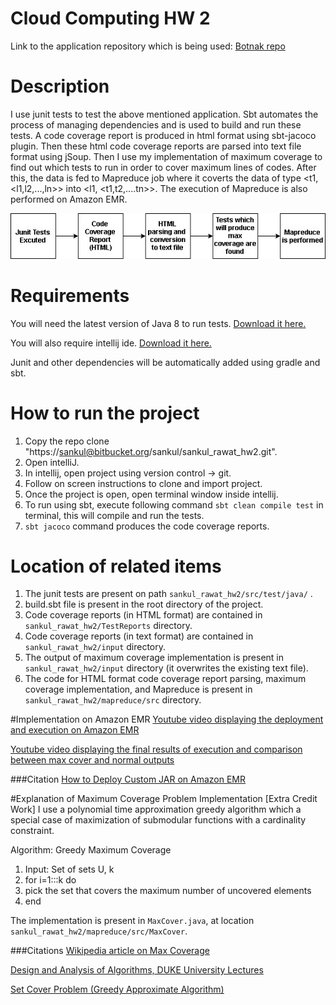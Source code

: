 Cloud Computing HW 2
======

Link to the application repository which is being used:
[Botnak repo](https://github.com/Gocnak/Botnak)

# Description
I use junit tests to test the above mentioned application. 
Sbt automates the process of managing dependencies and is used to build and run these tests. 
A code coverage report is produced in html format using sbt-jacoco plugin.
Then these html code coverage reports are parsed into text file format using jSoup.
Then I use my implementation of maximum coverage to find out which tests to run in 
order to cover maximum lines of codes. After this, the data is fed to Mapreduce job where
it coverts the data of type <t1, <l1,l2,...,ln>> into <l1, <t1,t2,....tn>>. 
The execution of Mapreduce is also performed on Amazon EMR.

![picture](images/flow.jpg)

# Requirements
You will need the latest version of Java 8 to run tests. [Download it here.](http://www.oracle.com/technetwork/java/javase/downloads/jre8-downloads-2133155.html)

You will also require intellij ide. [Download it here.](https://www.jetbrains.com/idea/download/#section=windows)

Junit and other dependencies will be automatically added using gradle and sbt.

# How to run the project
1. Copy the repo clone "https://sankul@bitbucket.org/sankul/sankul_rawat_hw2.git".
2. Open intelliJ.
3. In intellij, open project using version control -> git.
4. Follow on screen instructions to clone and import project.
5. Once the project is open, open terminal window inside intellij.
6. To run using sbt, execute following command `sbt clean compile test` in terminal, this will compile and run the tests.
7. `sbt jacoco` command produces the code coverage reports.    

# Location of related items
1. The junit tests are present on path `sankul_rawat_hw2/src/test/java/` .
2. build.sbt file is present in the root directory of the project.
3. Code coverage reports (in HTML format) are contained in `sankul_rawat_hw2/TestReports` directory.
4. Code coverage reports (in text format) are contained in `sankul_rawat_hw2/input` directory.
5. The output of maximum coverage implementation is present in `sankul_rawat_hw2/input` directory 
(it overwrites the existing text file).
6. The code for HTML format code coverage report parsing, maximum coverage implementation, 
and Mapreduce is present in `sankul_rawat_hw2/mapreduce/src` directory.

#Implementation on Amazon EMR
[Youtube video displaying the deployment and execution on Amazon EMR](https://youtu.be/9PxlI-Z-Qtw)

[Youtube video displaying the final results of execution and comparison between max cover and normal outputs](https://youtu.be/u_eVzI5V-d0)

###Citation
[How to Deploy Custom JAR on Amazon EMR](https://www.youtube.com/watch?v=qyRxq8YwZcU)

#Explanation of Maximum Coverage Problem Implementation [Extra Credit Work]
I use a polynomial time approximation greedy algorithm which a special case of 
maximization of submodular functions with a cardinality constraint.

Algorithm: Greedy Maximum Coverage

1. Input: Set of sets U, k
2. for i=1:::k do 
3.    pick the set that covers the maximum number of uncovered elements 
4. end

The implementation is present in `MaxCover.java`, at location `sankul_rawat_hw2/mapreduce/src/MaxCover`.

###Citations
[Wikipedia article on Max Coverage](https://en.wikipedia.org/wiki/Maximum_coverage_problem)

[Design and Analysis of Algorithms, DUKE University Lectures](https://www.cs.duke.edu/courses/fall13/compsci530/notes/lec16.pdf)

[Set Cover Problem (Greedy Approximate Algorithm)](http://www.geeksforgeeks.org/set-cover-problem-set-1-greedy-approximate-algorithm/)